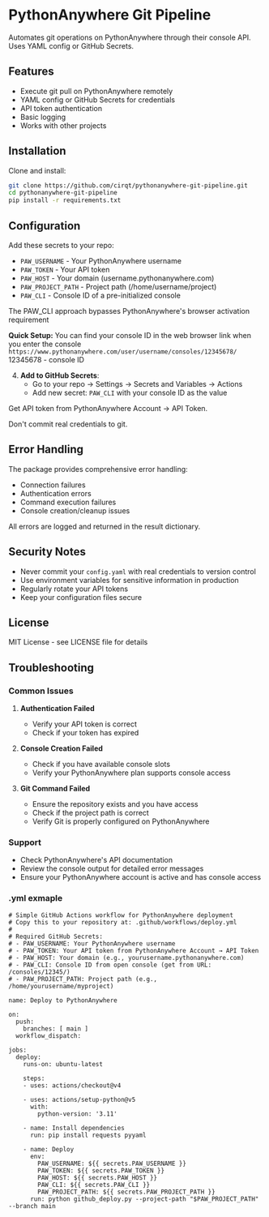 # PythonAnywhere Git Pipeline

Automates git operations on PythonAnywhere through their console API. Uses YAML config or GitHub Secrets.

## Features

- Execute git pull on PythonAnywhere remotely
- YAML config or GitHub Secrets for credentials  
- API token authentication
- Basic logging
- Works with other projects

## Installation

Clone and install:
```bash
git clone https://github.com/cirqt/pythonanywhere-git-pipeline.git
cd pythonanywhere-git-pipeline
pip install -r requirements.txt
```
## Configuration

Add these secrets to your repo:
- `PAW_USERNAME` - Your PythonAnywhere username
- `PAW_TOKEN` - Your API token  
- `PAW_HOST` - Your domain (username.pythonanywhere.com)
- `PAW_PROJECT_PATH` - Project path (/home/username/project)
- `PAW_CLI` - Console ID of a pre-initialized console

The PAW_CLI approach bypasses PythonAnywhere's browser activation requirement

**Quick Setup:**
You can find your console ID in the web browser link when you enter the console
```https://www.pythonanywhere.com/user/username/consoles/12345678/```
12345678 - console ID
   
4. **Add to GitHub Secrets**:
   - Go to your repo → Settings → Secrets and Variables → Actions
   - Add new secret: `PAW_CLI` with your console ID as the value

Get API token from PythonAnywhere Account → API Token.

Don't commit real credentials to git.

## Error Handling

The package provides comprehensive error handling:

- Connection failures
- Authentication errors
- Command execution failures
- Console creation/cleanup issues

All errors are logged and returned in the result dictionary.

## Security Notes

- Never commit your `config.yaml` with real credentials to version control
- Use environment variables for sensitive information in production
- Regularly rotate your API tokens
- Keep your configuration files secure

## License

MIT License - see LICENSE file for details

## Troubleshooting

### Common Issues

1. **Authentication Failed**
   - Verify your API token is correct
   - Check if your token has expired

2. **Console Creation Failed**
   - Check if you have available console slots
   - Verify your PythonAnywhere plan supports console access

3. **Git Command Failed**
   - Ensure the repository exists and you have access
   - Check if the project path is correct
   - Verify Git is properly configured on PythonAnywhere


### Support

- Check PythonAnywhere's API documentation
- Review the console output for detailed error messages
- Ensure your PythonAnywhere account is active and has console access

### .yml exmaple
```
# Simple GitHub Actions workflow for PythonAnywhere deployment
# Copy this to your repository at: .github/workflows/deploy.yml
#
# Required GitHub Secrets:
# - PAW_USERNAME: Your PythonAnywhere username
# - PAW_TOKEN: Your API token from PythonAnywhere Account → API Token
# - PAW_HOST: Your domain (e.g., yourusername.pythonanywhere.com)
# - PAW_CLI: Console ID from open console (get from URL: /consoles/12345/)
# - PAW_PROJECT_PATH: Project path (e.g., /home/yourusername/myproject)

name: Deploy to PythonAnywhere

on:
  push:
    branches: [ main ]
  workflow_dispatch:

jobs:
  deploy:
    runs-on: ubuntu-latest
    
    steps:
    - uses: actions/checkout@v4
    
    - uses: actions/setup-python@v5
      with:
        python-version: '3.11'
    
    - name: Install dependencies
      run: pip install requests pyyaml
    
    - name: Deploy
      env:
        PAW_USERNAME: ${{ secrets.PAW_USERNAME }}
        PAW_TOKEN: ${{ secrets.PAW_TOKEN }}
        PAW_HOST: ${{ secrets.PAW_HOST }}
        PAW_CLI: ${{ secrets.PAW_CLI }}
        PAW_PROJECT_PATH: ${{ secrets.PAW_PROJECT_PATH }}
      run: python github_deploy.py --project-path "$PAW_PROJECT_PATH" --branch main

```
